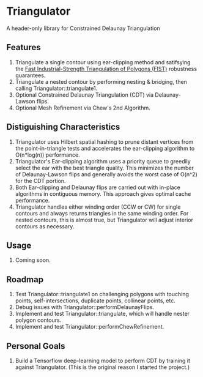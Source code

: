 # Triangulator
A header-only library for Constrained Delaunay Triangulation


## Features

1. Triangulate a single contour using ear-clipping method and satifsying the [Fast Industrial-Strength Triangulation of Polygons (FIST)](http://www.cosy.sbg.ac.at/~held/projects/triang/triang.html) robustness guarantees.
2. Triangulate a nested contour by performing nesting & bridging, then calling Triangulator::triangulate1.
3. Optional Constrained Delaunay Triangulation (CDT) via Delaunay-Lawson flips.
4. Optional Mesh Refinement via Chew's 2nd Algorithm.


## Distiguishing Characteristics

1. Triangulator uses Hilbert spatial hashing to prune distant vertices from the point-in-triangle tests and accelerates the ear-clipping algorithm to O(n*log(n)) performance.
2. Triangulator's Ear-clipping algorithm uses a priority queue to greedily select the ear with the best triangle quality.  This minimizes the number of Delaunay-Lawson flips and generally avoids the worst case of O(n^2) for the CDT portion.
3. Both Ear-clipping and Delaunay flips are carried out with in-place algorithms in contiguous memory.  This approach gives optimal cache performance.
4. Triangulator handles either winding order (CCW or CW) for single contours and always returns triangles in the same winding order.  For nested contours, this is almost true, but Triangulator will adjust interior contours as necessary.


## Usage

1. Coming soon.


## Roadmap

1. Test Triangulator::triangulate1 on challenging polygons with touching points, self-intersections, duplicate points, collinear points, etc.
2. Debug issues with Triangulator::performDelaunayFlips.
3. Implement and test Triangulator::triangulate, which will handle nester polygon contours.
4. Implement and test Triangulator::performChewRefinement.


## Personal Goals

1. Build a Tensorflow deep-learning model to perform CDT by training it against Triangulator.  (This is the original reason I started the project.)
